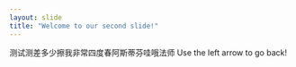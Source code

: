 ```yaml
---
layout: slide
title: "Welcome to our second slide!"
---
```

测试测差多少擦我非常四度春阿斯蒂芬哇哦法师
Use the left arrow to go back!
